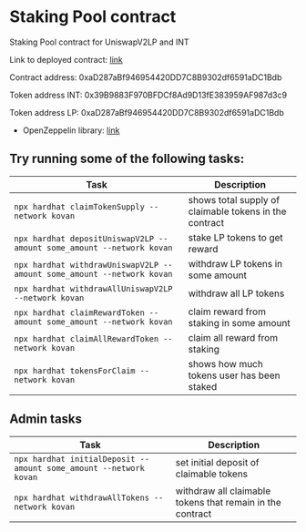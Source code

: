 # Staking Pool contract

Staking Pool contract for UniswapV2LP and INT


Link to deployed contract: [link](https://kovan.etherscan.io/address/0xaD287aBf946954420DD7C8B9302df6591aDC1Bdb)


Contract address:
0xaD287aBf946954420DD7C8B9302df6591aDC1Bdb

Token address INT: 0x39B9883F970BFDCf8Ad9D13fE383959AF987d3c9

Token address LP: 0xaD287aBf946954420DD7C8B9302df6591aDC1Bdb


- OpenZeppelin library: [link](https://github.com/OpenZeppelin/openzeppelin-contracts)



## Try running some of the following tasks:

| Task | Description |
| --- | --- |
| `npx hardhat claimTokenSupply --network kovan` | shows total supply of claimable tokens in the contract|
| `npx hardhat depositUniswapV2LP --amount some_amount --network kovan` | stake LP tokens to get reward |
| `npx hardhat withdrawUniswapV2LP --amount some_amount --network kovan` | withdraw LP tokens in some amount |
| `npx hardhat withdrawAllUniswapV2LP --network kovan` | withdraw all LP tokens |
| `npx hardhat claimRewardToken --amount some_amount --network kovan` | claim reward from staking in some amount |
| `npx hardhat claimAllRewardToken --network kovan` | claim all reward from staking |
| `npx hardhat tokensForClaim --network kovan` | shows how much tokens user has been staked |

## Admin tasks

| Task | Description |
| --- | --- |
| `npx hardhat initialDeposit --amount some_amount --network kovan` | set initial deposit of claimable tokens |
| `npx hardhat withdrawAllTokens --network kovan` | withdraw all claimable tokens that remain in the contract |